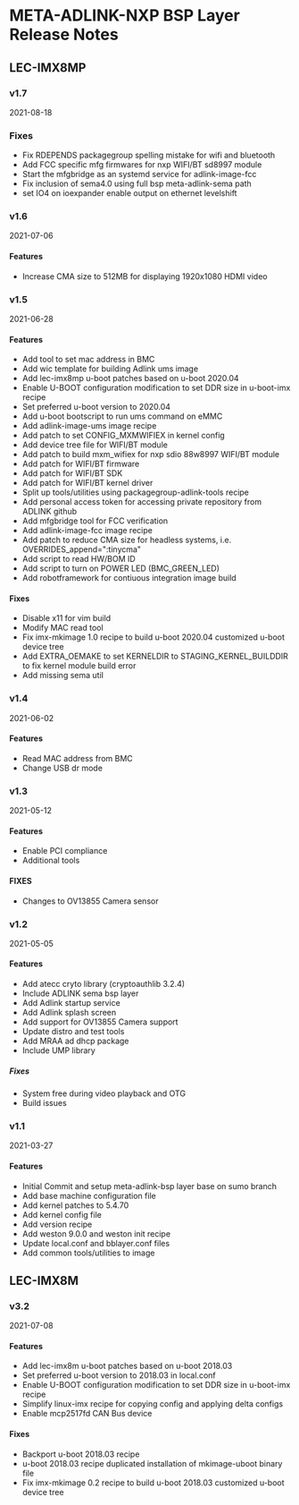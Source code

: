 # META-ADLINK-NXP BSP Layer Release Notes

## LEC-IMX8MP

### v1.7
2021-08-18

### Fixes
- Fix RDEPENDS packagegroup spelling mistake for wifi and bluetooth
- Add FCC specific mfg firmwares for nxp WIFI/BT sd8997 module
- Start the mfgbridge as an systemd service for adlink-image-fcc
- Fix inclusion of sema4.0 using full bsp meta-adlink-sema path
- set IO4 on ioexpander enable output on ethernet levelshift

### v1.6
2021-07-06

#### Features
- Increase CMA size to 512MB for displaying 1920x1080 HDMI video

### v1.5
2021-06-28

#### Features
- Add tool to set mac address in BMC
- Add wic template for building Adlink ums image
- Add lec-imx8mp u-boot patches based on u-boot 2020.04
- Enable U-BOOT configuration modification to set DDR size in u-boot-imx recipe
- Set preferred u-boot version to 2020.04
- Add u-boot bootscript to run ums command on eMMC
- Add adlink-image-ums image recipe
- Add patch to set CONFIG_MXMWIFIEX in kernel config
- Add device tree file for WIFI/BT module
- Add patch to build mxm_wifiex for nxp sdio 88w8997 WIFI/BT module
- Add patch for WIFI/BT firmware
- Add patch for WIFI/BT SDK
- Add patch for WIFI/BT kernel driver
- Split up tools/utilities using packagegroup-adlink-tools recipe
- Add personal access token for accessing private repository from ADLINK github
- Add mfgbridge tool for FCC verification
- Add adlink-image-fcc image recipe
- Add patch to reduce CMA size for headless systems, i.e. OVERRIDES_append=":tinycma"
- Add script to read HW/BOM ID
- Add script to turn on POWER LED (BMC_GREEN_LED)
- Add robotframework for contiuous integration image build

#### Fixes
- Disable x11 for vim build
- Modify MAC read tool
- Fix imx-mkimage 1.0 recipe to build u-boot 2020.04 customized u-boot device tree
- Add EXTRA_OEMAKE to set KERNELDIR to STAGING_KERNEL_BUILDDIR to fix kernel module build error
- Add missing sema util

### v1.4
2021-06-02

#### Features
- Read MAC address from BMC
- Change USB dr mode

### v1.3
2021-05-12

#### Features
- Enable PCI compliance
- Additional tools

#### FIXES
- Changes to OV13855 Camera sensor

### v1.2
2021-05-05

#### Features
- Add atecc cryto library (cryptoauthlib 3.2.4)
- Include ADLINK sema bsp layer
- Add Adlink startup service
- Add Adlink splash screen
- Add support for OV13855 Camera support
- Update distro and test tools
- Add MRAA ad dhcp package
- Include UMP library

##### Fixes
- System free during video playback and OTG
- Build issues

### v1.1
2021-03-27

#### Features
- Initial Commit and setup meta-adlink-bsp layer base on sumo branch
- Add base machine configuration file
- Add kernel patches to 5.4.70
- Add kernel config file
- Add version recipe
- Add weston 9.0.0 and weston init recipe
- Update local.conf and bblayer.conf files
- Add common tools/utilities to image



## LEC-IMX8M

### v3.2
2021-07-08

#### Features
- Add lec-imx8m u-boot patches based on u-boot 2018.03
- Set preferred u-boot version to 2018.03 in local.conf
- Enable U-BOOT configuration modification to set DDR size in u-boot-imx recipe
- Simplify linux-imx recipe for copying config and applying delta configs
- Enable mcp2517fd CAN Bus device

#### Fixes
- Backport u-boot 2018.03 recipe
- u-boot 2018.03 recipe duplicated installation of mkimage-uboot binary file
- Fix imx-mkimage 0.2 recipe to build u-boot 2018.03 customized u-boot device tree

